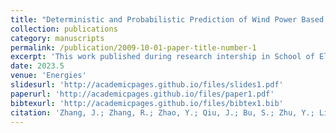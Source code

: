 ```yaml
---
title: "Deterministic and Probabilistic Prediction of Wind Power Based on a Hybrid Intelligent Model."
collection: publications
category: manuscripts
permalink: /publication/2009-10-01-paper-title-number-1
excerpt: 'This work published during research intership in School of Electrical and Information Engineering at University of Sydney'
date: 2023.5
venue: 'Energies'
slidesurl: 'http://academicpages.github.io/files/slides1.pdf'
paperurl: 'http://academicpages.github.io/files/paper1.pdf'
bibtexurl: 'http://academicpages.github.io/files/bibtex1.bib'
citation: 'Zhang, J.; Zhang, R.; Zhao, Y.; Qiu, J.; Bu, S.; Zhu, Y.; Li, G. Deterministic and Probabilistic Prediction of Wind Power Based on a Hybrid Intelligent Model. Energies 2023, 16, 4237. https://doi.org/10.3390/en16104237'
---
```



